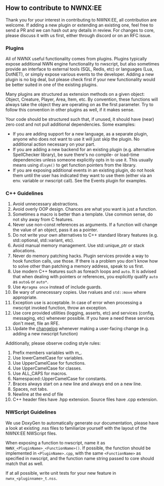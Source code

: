 ## How to contribute to NWNX:EE

Thank you for your interest in contributing to NWNX:EE, all contribution are welcome. If adding a new plugin or extending an existing one, feel free to send a PR and we can hash out any details in review. For changes to core, please discuss it with us first, either through discord or on an RFC issue.

### Plugins

All of NWNX useful functionality comes from plugins. Plugins typically expose additional NWN engine functionality to nwscript, but also sometimes provide an interface to external tools (SQL, Redis, etc) or languages (Lua, DotNET), or simply expose various events to the developer. Adding a new plugin is no big deal, but please check first if your new functionality would be better suited in one of the existing plugins.

Many plugins are structured as extension methods on a given object: Object, Creature, Player, Area, Item, etc. By convention, these functions will always take the object they are operating on as the first parameter. Try to follow this convention in other plugins as well, if it makes sense.

Your code should be structured such that, if unused, it should have (near) zero cost and not pull additional dependencies. Some examples:

 - If you are adding support for a new language, as a separate plugin, anyone who does not want to use it will just skip the plugin. No additional action necessary on your part.
 - If you are adding a new backend for an existing plugin (e.g. alternative SpellChecker library), be sure there's no compile- or load-time dependencies unless someone explicitly opts in to use it. This usually means using `dlsym()` to get function pointers from the library.
 - If you are exposing additional events in an existing plugin, do not hook them until the user has indicated they want to use them (either via an env. variable or nwscript call). See the Events plugin for examples.

### C++ Guidelines

1.  Avoid unnecessary abstractions.
2.  Avoid overly OOP design. Chances are what you want is just a function.
3.  Sometimes a macro is better than a template. Use common sense, do not shy away from C features.
4.  Never use non-const references as arguments. If a function will change the value of an object, pass it as a pointer.
5.  Do not write your own alternatives to C++ standard library features (e.g. std::optional, std::variant, etc).
6.  Avoid manual memory management. Use std::unique_ptr or stack allocations.
7.  Never do memory patching hacks. Plugin services provide a way to hook function calls, use those. If there is a problem you don't know how to solve other than patching a memory address, speak to us first.
8.  Use modern C++ features such as foreach loops and `auto`. It is advised that when dealing with pointers or references, you explicitly qualify `auto` as `auto&` or `auto*`.
9.  Use `#pragma once` instead of include guards.
10. Be wary of unnecessary copies. Use rvalues and `std::move` where appropriate.
11. Exception use is acceptable. In case of error when processing a nwscript invoked function, throw an exception.
12. Use core provided utilities (logging, asserts, etc) and services (config, messaging, etc) whenever possible. If you have a need these services don't meet, file an RFE.
13. Update the [changelog] whenever making a user-facing change (e.g. adding a new nwscript function)


Additionally, please observe coding style rules:

1.  Prefix members variables with m\_.
2.  Use lowerCamelCase for variables.
3.  Use UpperCamelCase for functions.
4.  Use UpperCamelCase for classes.
5.  Use ALL_CAPS for macros.
6.  Namespaced::UpperCamelCase for constants.
7.  Braces always start on a new line and always end on a new line.
8.  Spaces, not tabs.
9.  Newline at the end of file
10. C++ header files have .hpp extension. Source files have .cpp extension.



### NWScript Guidelines

We use DoxyGen to automatically generate our documentation, please have a look at existing .nss files to familiarize yourself with the layout of the NWNX:EE NWScript files.

When exposing a function to nwscript, name it as `NWNX_<PluginName>_<FunctionName>()`. If possible, the function should be implemented in `<PluginName>.cpp`, with the same `<FunctionName>` as specified in nwscript, and the function name string passed to core should match that as well.

If at all possible, write unit tests for your new feature in `nwnx_<pluginname>_t.nss`.

[changelog]: CHANGELOG.md
